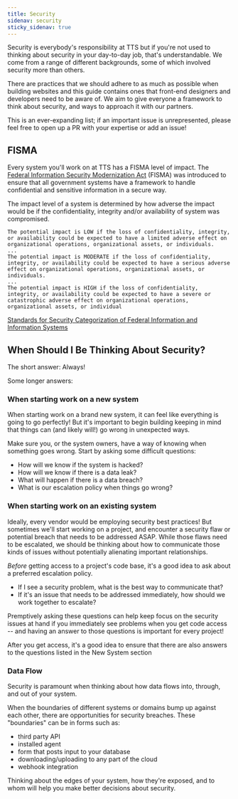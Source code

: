 ```yaml
---
title: Security
sidenav: security
sticky_sidenav: true
---
```


Security is everybody's responsibility at TTS but if you're not used to thinking about security in your day-to-day job, 
that's understandable. We come from a range of different backgrounds, some of which involved security more than others. 

There are practices that we should adhere to as much as possible when building websites and this guide contains ones 
that front-end designers and developers need to be aware of. We aim to give everyone a framework to think about security, and
ways to approach it with our partners.

This is an ever-expanding list; if an important issue is unrepresented, please feel free to open up a PR with your expertise 
or add an issue!

## FISMA
Every system you'll work on at TTS has a FISMA level of impact. 
The [Federal Information Security Modernization Act](https://www.cisa.gov/federal-information-security-modernization-act)
(FISMA) was introduced to ensure that all government systems have a framework to handle confidential and sensitive information
in a secure way.

The impact level of a system is determined by how adverse the impact would be if the confidentiality, integrity and/or 
availability of system was compromised. 

```
The potential impact is LOW if the loss of confidentiality, integrity, or availability could be expected to have a limited adverse effect on organizational operations, organizational assets, or individuals.
...
The potential impact is MODERATE if the loss of confidentiality, integrity, or availability could be expected to have a serious adverse effect on organizational operations, organizational assets, or individuals. 
...
The potential impact is HIGH if the loss of confidentiality, integrity, or availability could be expected to have a severe or catastrophic adverse effect on organizational operations, organizational assets, or individual
```
[Standards for Security Categorization of Federal Information and Information Systems](https://nvlpubs.nist.gov/nistpubs/FIPS/NIST.FIPS.199.pdf)

## When Should I Be Thinking About Security?

The short answer: Always!

Some longer answers:

### When starting work on a new system

When starting work on a brand new system, it can feel like everything is going to go perfectly! But it's important to begin 
building keeping in mind that things can (and likely will!) go wrong in unexpected ways.

Make sure you, or the system owners, have a way of knowing when something goes wrong. Start by asking some difficult questions:

* How will we know if the system is hacked?
* How will we know if there is a data leak?
* What will happen if there is a data breach?
* What is our escalation policy when things go wrong?

### When starting work on an existing system

Ideally, every vendor would be employing security best practices! But sometimes we'll start working on a project, and encounter a security 
flaw or potential breach that needs to be addressed ASAP. While those flaws need to be escalated, we should be thinking about how to
communicate those kinds of issues without potentially alienating important relationships.

*Before* getting access to a project's code base, it's a good idea to ask about a preferred escalation policy.

* If I see a security problem, what is the best way to communicate that? 
* If it's an issue that needs to be addressed immediately, how should we work together to escalate?

Premptively asking these questions can help keep focus on the security issues at hand if you immediately see problems when you get code
access -- and having an answer to those questions is important for every project! 

After you get access, it's a good idea to ensure that there are also answers to the questions listed in the New System section

### Data Flow

Security is paramount when thinking about how data flows into, through, and out of your system. 

When the boundaries of different systems or domains bump up against each other, there are opportunities for security breaches.
These "boundaries" can be in forms such as: 

* third party API
* installed agent
* form that posts input to your database
* downloading/uploading to any part of the cloud
* webhook integration

Thinking about the edges of your system, how they're exposed, and to whom will help you make better decisions about security.